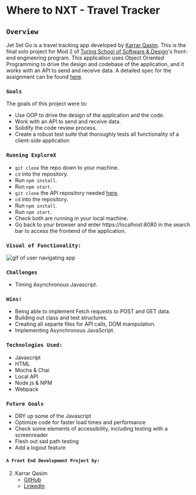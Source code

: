 # Where to NXT - Travel Tracker

## `Overview`

Jet Set Go is a travel tracking app developed by [Karrar Qasim](https://github.com/KarrarQ). This is the final solo project for Mod 2 of [Turing School of Software & Design](https://turing.io/)'s front-end engineering program. This application uses Object Oriented Programming to drive the design and codebase of the application, and it works with an API to send and receive data. A detailed spec for the assignment can be found [here](https://frontend.turing.edu/projects/travel-tracker.html).

### `Goals`
The goals of this project were to:
- Use OOP to drive the design of the application and the code.
- Work with an API to send and receive data.
- Solidify the code review process.
- Create a robust test suite that thoroughly tests all functionality of a client-side application

### `Running ExploreX`
- `git clone` the repo down to your machine.
- `cd` into the repository.
- Run `npm install`.
- Run `npm start`.
- `git clone` the API repository needed [here](https://github.com/turingschool-examples/travel-tracker-api).
- `cd` into the repository.
- Run `npm install`.
- Run `npm start`.
- Check both are running in your local machine. 
- Go back to your browser and enter https://localhost:8080 in the search bar to access the frontend of the application.

### `Visual of Functionality:`
![gif of user navigating app](https://media.giphy.com/media/b2GrKVtd4elR1IH4pc/giphy.gif)

### `Challenges`
- Timing Asynchronous Javascript.

 ### `Wins!`
 - Being able to implement Fetch requests to POST and GET data.
 - Building out class and test structures.
 - Creating all separte files for API calls, DOM manipulation.
 - Implementing Asynchronous JavaScript.

### `Technologies Used:`
- Javascript
- HTML
- Mocha & Chai
- Local API
- Node.js & NPM
- Webpack

### `Future Goals`
- DRY up some of the Javascript
- Optimize code for faster load times and performance
- Check some elements of accessibility, including testing with a screenreader
- Flesh out sad path testing
- Add a logout feature

#### `A Front End Development Project by:`
2. Karrar Qasim
    * [GitHub](https://github.com/KarrarQ)
    * [LinkedIn](https://www.linkedin.com/in/karrar-qasim-b6307024b/)